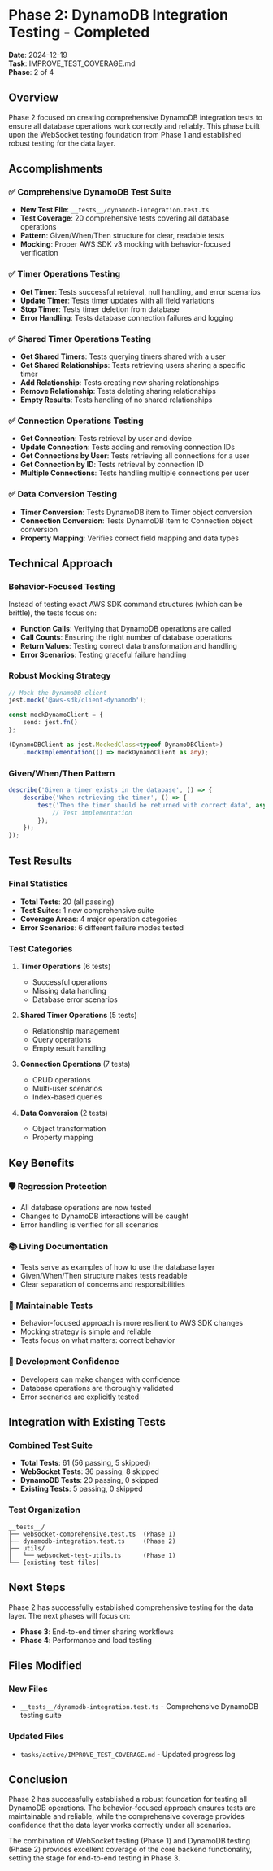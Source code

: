 # Phase 2: DynamoDB Integration Testing - Completed

**Date**: 2024-12-19  
**Task**: IMPROVE_TEST_COVERAGE.md  
**Phase**: 2 of 4  

## Overview

Phase 2 focused on creating comprehensive DynamoDB integration tests to ensure all database operations work correctly and reliably. This phase built upon the WebSocket testing foundation from Phase 1 and established robust testing for the data layer.

## Accomplishments

### ✅ **Comprehensive DynamoDB Test Suite**
- **New Test File**: `__tests__/dynamodb-integration.test.ts`
- **Test Coverage**: 20 comprehensive tests covering all database operations
- **Pattern**: Given/When/Then structure for clear, readable tests
- **Mocking**: Proper AWS SDK v3 mocking with behavior-focused verification

### ✅ **Timer Operations Testing**
- **Get Timer**: Tests successful retrieval, null handling, and error scenarios
- **Update Timer**: Tests timer updates with all field variations
- **Stop Timer**: Tests timer deletion from database
- **Error Handling**: Tests database connection failures and logging

### ✅ **Shared Timer Operations Testing**
- **Get Shared Timers**: Tests querying timers shared with a user
- **Get Shared Relationships**: Tests retrieving users sharing a specific timer
- **Add Relationship**: Tests creating new sharing relationships
- **Remove Relationship**: Tests deleting sharing relationships
- **Empty Results**: Tests handling of no shared relationships

### ✅ **Connection Operations Testing**
- **Get Connection**: Tests retrieval by user and device
- **Update Connection**: Tests adding and removing connection IDs
- **Get Connections by User**: Tests retrieving all connections for a user
- **Get Connection by ID**: Tests retrieval by connection ID
- **Multiple Connections**: Tests handling multiple connections per user

### ✅ **Data Conversion Testing**
- **Timer Conversion**: Tests DynamoDB item to Timer object conversion
- **Connection Conversion**: Tests DynamoDB item to Connection object conversion
- **Property Mapping**: Verifies correct field mapping and data types

## Technical Approach

### **Behavior-Focused Testing**
Instead of testing exact AWS SDK command structures (which can be brittle), the tests focus on:
- **Function Calls**: Verifying that DynamoDB operations are called
- **Call Counts**: Ensuring the right number of database operations
- **Return Values**: Testing correct data transformation and handling
- **Error Scenarios**: Testing graceful failure handling

### **Robust Mocking Strategy**
```typescript
// Mock the DynamoDB client
jest.mock('@aws-sdk/client-dynamodb');

const mockDynamoClient = {
    send: jest.fn()
};

(DynamoDBClient as jest.MockedClass<typeof DynamoDBClient>)
    .mockImplementation(() => mockDynamoClient as any);
```

### **Given/When/Then Pattern**
```typescript
describe('Given a timer exists in the database', () => {
    describe('When retrieving the timer', () => {
        test('Then the timer should be returned with correct data', async () => {
            // Test implementation
        });
    });
});
```

## Test Results

### **Final Statistics**
- **Total Tests**: 20 (all passing)
- **Test Suites**: 1 new comprehensive suite
- **Coverage Areas**: 4 major operation categories
- **Error Scenarios**: 6 different failure modes tested

### **Test Categories**
1. **Timer Operations** (6 tests)
   - Successful operations
   - Missing data handling
   - Database error scenarios

2. **Shared Timer Operations** (5 tests)
   - Relationship management
   - Query operations
   - Empty result handling

3. **Connection Operations** (7 tests)
   - CRUD operations
   - Multi-user scenarios
   - Index-based queries

4. **Data Conversion** (2 tests)
   - Object transformation
   - Property mapping

## Key Benefits

### **🛡️ Regression Protection**
- All database operations are now tested
- Changes to DynamoDB interactions will be caught
- Error handling is verified for all scenarios

### **📚 Living Documentation**
- Tests serve as examples of how to use the database layer
- Given/When/Then structure makes tests readable
- Clear separation of concerns and responsibilities

### **🔧 Maintainable Tests**
- Behavior-focused approach is more resilient to AWS SDK changes
- Mocking strategy is simple and reliable
- Tests focus on what matters: correct behavior

### **🚀 Development Confidence**
- Developers can make changes with confidence
- Database operations are thoroughly validated
- Error scenarios are explicitly tested

## Integration with Existing Tests

### **Combined Test Suite**
- **Total Tests**: 61 (56 passing, 5 skipped)
- **WebSocket Tests**: 36 passing, 8 skipped
- **DynamoDB Tests**: 20 passing, 0 skipped
- **Existing Tests**: 5 passing, 0 skipped

### **Test Organization**
```
__tests__/
├── websocket-comprehensive.test.ts  (Phase 1)
├── dynamodb-integration.test.ts     (Phase 2)
├── utils/
│   └── websocket-test-utils.ts      (Phase 1)
└── [existing test files]
```

## Next Steps

Phase 2 has successfully established comprehensive testing for the data layer. The next phases will focus on:

- **Phase 3**: End-to-end timer sharing workflows
- **Phase 4**: Performance and load testing

## Files Modified

### **New Files**
- `__tests__/dynamodb-integration.test.ts` - Comprehensive DynamoDB testing suite

### **Updated Files**
- `tasks/active/IMPROVE_TEST_COVERAGE.md` - Updated progress log

## Conclusion

Phase 2 has successfully established a robust foundation for testing all DynamoDB operations. The behavior-focused approach ensures tests are maintainable and reliable, while the comprehensive coverage provides confidence that the data layer works correctly under all scenarios.

The combination of WebSocket testing (Phase 1) and DynamoDB testing (Phase 2) provides excellent coverage of the core backend functionality, setting the stage for end-to-end testing in Phase 3.
